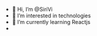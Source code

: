 - 👋 Hi, I’m @SiriVi
- 👀 I’m interested in technologies
- 🌱 I’m currently learning Reactjs
-


<!---
SiriVi/SiriVi is a ✨ special ✨ repository because its `README.md` (this file) appears on your GitHub profile.
You can click the Preview link to take a look at your changes.
--->
